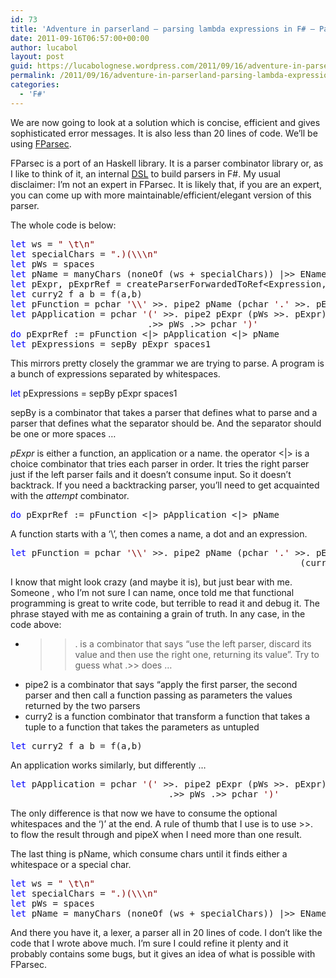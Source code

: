 ```yaml
---
id: 73
title: 'Adventure in parserland – parsing lambda expressions in F# – Part V'
date: 2011-09-16T06:57:00+00:00
author: lucabol
layout: post
guid: https://lucabolognese.wordpress.com/2011/09/16/adventure-in-parserland-parsing-lambda-expressions-in-f-part-v/
permalink: /2011/09/16/adventure-in-parserland-parsing-lambda-expressions-in-f-part-v/
categories:
  - 'F#'
---
```

We are now going to look at a solution which is concise, efficient and gives sophisticated error messages. It is also less than 20 lines of code. We’ll be using [FParsec](http://www.quanttec.com/fparsec/).

FParsec is a port of an Haskell library. It is a parser combinator library or, as I like to think of it, an internal [DSL](http://www.google.co.uk/url?sa=t&source=web&cd=1&ved=0CC0QFjAA&url=http%3A%2F%2Fen.wikipedia.org%2Fwiki%2FDomain-specific_language&ei=2uInTsvgG4LDhAfxrIzvCQ&usg=AFQjCNFeEXnlId4QmC-faKR_2dF1paxZMA&sig2=aCu7doIcVL0yFVlg3uA-pA) to build parsers in F#. My usual disclaimer: I’m not an expert in FParsec. It is likely that, if you are an expert, you can come up with more maintainable/efficient/elegant version of this parser.

The whole code is below:

<pre class="code"><span style="color:blue;">let </span>ws = <span style="color:maroon;">" \t\n"
</span><span style="color:blue;">let </span>specialChars = <span style="color:maroon;">".)(\\\n"
</span><span style="color:blue;">let </span>pWs = spaces
<span style="color:blue;">let </span>pName = manyChars (noneOf (ws + specialChars)) |&gt;&gt; EName
<span style="color:blue;">let </span>pExpr, pExprRef = createParserForwardedToRef&lt;Expression, Unit&gt;()
<span style="color:blue;">let </span>curry2 f a b = f(a,b)
<span style="color:blue;">let </span>pFunction = pchar <span style="color:maroon;">'\\' </span>&gt;&gt;. pipe2 pName (pchar <span style="color:maroon;">'.' </span>&gt;&gt;. pExpr) (curry2 Function)
<span style="color:blue;">let </span>pApplication = pchar <span style="color:maroon;">'(' </span>&gt;&gt;. pipe2 pExpr (pWs &gt;&gt;. pExpr) (curry2 Application)
                          .&gt;&gt; pWs .&gt;&gt; pchar <span style="color:maroon;">')'
</span><span style="color:blue;">do </span>pExprRef := pFunction &lt;|&gt; pApplication &lt;|&gt; pName
<span style="color:blue;">let </span>pExpressions = sepBy pExpr spaces1</pre>



This mirrors pretty closely the grammar we are trying to parse. A program is a bunch of expressions separated by whitespaces.

<span style="color:blue;">let </span>pExpressions = sepBy pExpr spaces1



sepBy is a combinator that takes a parser that defines what to parse and a parser that defines what the separator should be. And the separator should be one or more spaces …

_pExpr_ is either a function, an application or a name. the operator <|> is a choice combinator that tries each parser in order. It tries the right parser just if the left parser fails and it doesn’t consume input. So it doesn’t backtrack. If you need a backtracking parser, you’ll need to get acquainted with the _attempt_ combinator.

<pre class="code"><span style="color:blue;">do </span>pExprRef := pFunction &lt;|&gt; pApplication &lt;|&gt; pName</pre>

A function starts with a ‘\’, then comes a name, a dot and an expression. 

<pre class="code"><span style="color:blue;">let </span>pFunction = pchar <span style="color:maroon;">'\\' </span>&gt;&gt;. pipe2 pName (pchar <span style="color:maroon;">'.' </span>&gt;&gt;. pExpr)<br />                                                       (curry2 Function)</pre>

I know that might look crazy (and maybe it is), but just bear with me. Someone , who I’m not sure I can name, once told me that functional programming is great to write code, but terrible to read it and debug it. The phrase stayed with me as containing a grain of truth. In any case, in the code above:

  * >>. is a combinator that says “use the left parser, discard its value and then use the right one, returning its value”. Try to guess what .>> does … 
  * pipe2 is a combinator that says “apply the first parser, the second parser and then call a function passing as parameters the values returned by the two parsers 
  * curry2 is a function combinator that transform a function that takes a tuple to a function that takes the parameters as untupled 

<pre class="code"><span style="color:blue;">let </span>curry2 f a b = f(a,b)</pre>

An application works similarly, but differently …

<pre class="code"><span style="color:blue;">let </span>pApplication = pchar <span style="color:maroon;">'(' </span>&gt;&gt;. pipe2 pExpr (pWs &gt;&gt;. pExpr) (curry2 Application)
                              .&gt;&gt; pWs .&gt;&gt; pchar <span style="color:maroon;">')'</span></pre>



The only difference is that now we have to consume the optional whitespaces and the ‘)’ at the end. A rule of thumb that I use is to use >>.&#160; to flow the result through and pipeX when I need more than one result.

The last thing is pName, which consume chars until it finds either a whitespace or a special char.

<pre class="code"><span style="color:blue;">let </span>ws = <span style="color:maroon;">" \t\n"
</span><span style="color:blue;">let </span>specialChars = <span style="color:maroon;">".)(\\\n"
</span><span style="color:blue;">let </span>pWs = spaces
<span style="color:blue;">let </span>pName = manyChars (noneOf (ws + specialChars)) |&gt;&gt; EName</pre>



And there you have it, a lexer, a parser all in 20 lines of code. I don’t like the code that I wrote above much. I’m sure I could refine it plenty and it probably contains some bugs, but it gives an idea of what is possible with FParsec.